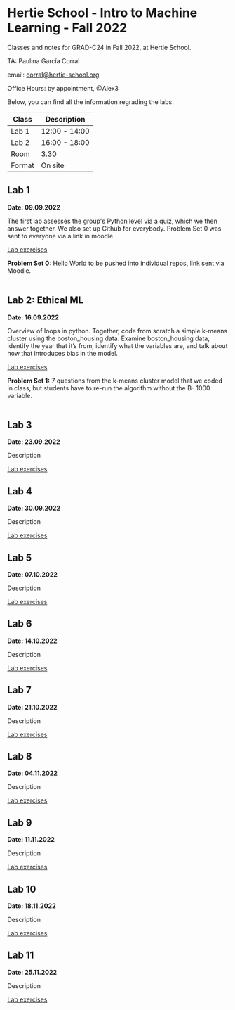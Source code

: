 # Hertie School - Intro to Machine Learning - Fall 2022
Classes and notes for GRAD-C24 in Fall 2022, at Hertie School.

TA: Paulina García Corral

email: corral@hertie-school.org

Office Hours: by appointment, @Alex3

Below, you can find all the information regrading the labs.


| Class       | Description   |
| ----------- | ------------- |
| Lab 1       | 12:00 - 14:00 |
| Lab 2       | 16:00 - 18:00 |
| Room        | 3.30          |
| Format      | On site       |

## Lab 1

**Date: 09.09.2022**

The first lab assesses the group's Python level via a quiz, which we then answer together. We also set up Github for everybody. Problem Set 0 was sent to everyone via a link in moodle.

[Lab exercises](https://github.com/Hertie-School-Machine-Learning-F2022/Class_Lab_01)

**Problem Set 0:** Hello World to be pushed into individual repos, link sent via Moodle. <br/><br/>

## Lab 2: Ethical ML

**Date: 16.09.2022**

Overview of loops in python. Together, code from scratch a simple k-means cluster using the boston_housing data. Examine boston_housing data, identify the year that it’s from, identify what the variables are, and talk about how that introduces bias in the model.

[Lab exercises]()

**Problem Set 1:** 7 questions from the k-means cluster model that we coded in class, but students have to re-run the algorithm without the B- 1000 variable. <br/><br/>

## Lab 3

**Date: 23.09.2022**

Description

[Lab exercises]()

## Lab 4

**Date: 30.09.2022**

Description

[Lab exercises]()

## Lab 5

**Date: 07.10.2022**

Description

[Lab exercises]()

## Lab 6

**Date: 14.10.2022**

Description

[Lab exercises]()

## Lab 7

**Date: 21.10.2022**

Description

[Lab exercises]()

## Lab 8

**Date: 04.11.2022**

Description

[Lab exercises]()

## Lab 9

**Date: 11.11.2022**

Description

[Lab exercises]()

## Lab 10

**Date: 18.11.2022**

Description

[Lab exercises]()

## Lab 11

**Date: 25.11.2022**

Description

[Lab exercises]()





